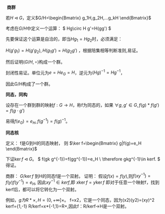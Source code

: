 ​
**商群**

若$H\triangleleft G$，定义$G/H=\begin{Bmatrix} g_1H,g_2H,...g_kH \end{Bmatrix}$

考虑在$G/H$中定义一个运算：
$
 Hg\circ H g'=H(gg')
$

先要保证这个运算是自洽的，即当$Hg_1=Hg_2$时，必须满足：

$H(g'g_1)=H(g'g_2),H(g_1g')=H(g_2g')$
，根据陪集相等判断准则,易证。

然后证明$(G/H,\circ)$构成一个群。

封闭性易证。单位元为$e=He_G=H$，逆元为$(Hg)^{-1}=Hg^{-1}$，

因此G/H构成了一个群。

**同态，同构**

设存在一个群到群的映射$f:G\rightarrow H$，称f为同态的，如果
$\forall g,g'\in G,f(g)*f(g')=f(g\cdot g')$

易得$f(e_G)=e_H,f(g^{-1})=f(g)^{-1}$。

**同态核**

定义：
f是G到H的同态映射， 则 $\ker f=\begin{Bmatrix} g|f(g)=e_H \end{Bmatrix}$

下证$\ker f \triangleleft G$。
$
 f(gk g^{-1})=f(gg^{-1})=e_H
\\
\therefore gkg^{-1}\in kerf.
$
得证。

商群： $G/\ker f$ 到H的同态f是一个双射。
证明：
假设$f(x)=f(y)$,则$f(xy^{-1})=f(y)f(y^{-1})=e_H$, 因此$xy^{-1}\in kerf$,即
$x \ker f=y \ker f$
即对于任意一个映射f，找到kerf后，都可以将它转化为一个双射。

例如，$g为R*\times, H=(0,+\infty]\times$。
f=x2，它是一个同态，因为(x2)(y2)=(xy)^2
kerf={1,-1}
R/kerf=x*{-1,1}=R+,因此f：R/kerf→H是一个双射。